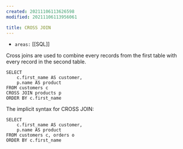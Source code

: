 ```yaml
---
created: 20211106113626598
modified: 20211106113956061

title: CROSS JOIN
---
```


- `areas:` [[SQL]]

Cross joins are used to combine every records from the first table with every record in the second table.

    SELECT
        c.first_name AS customer,
        p.name AS product
    FROM customers c
    CROSS JOIN products p
    ORDER BY c.first_name

The implicit syntax for CROSS JOIN:

    SELECT
        c.first_name AS customer,
        p.name AS product
    FROM customers c, orders o
    ORDER BY c.first_name
